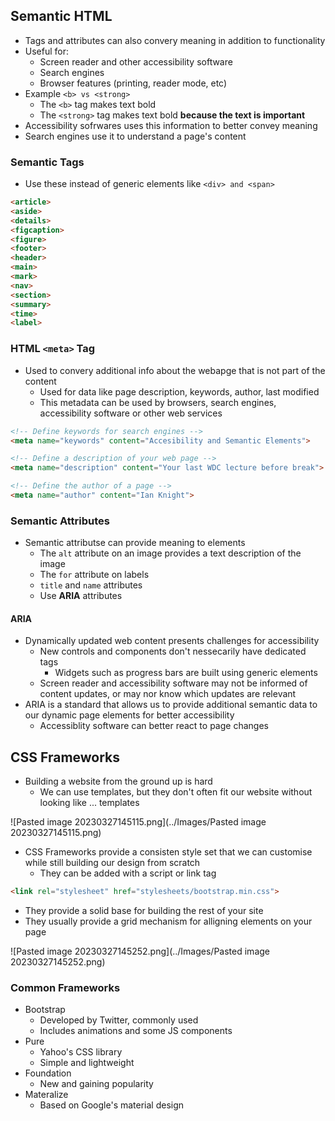 ## Semantic HTML
- Tags and attributes can also convery meaning in addition to functionality
- Useful for:
	- Screen reader and other accessibility software
	- Search engines
	- Browser features (printing, reader mode, etc)
- Example `<b> vs <strong>`
	- The `<b>` tag makes text bold
	-  The `<strong>` tag makes text bold **because the text is important**
- Accessibility sofrwares uses this information to better convey meaning
- Search engines use it to understand a page's content

### Semantic Tags
- Use these instead of generic elements like `<div> and <span>`

```html
<article>
<aside>
<details>
<figcaption>
<figure>
<footer>
<header>
<main>
<mark>
<nav>
<section>
<summary>
<time>
<label>
```

### HTML `<meta>` Tag
- Used to convery additional info about the webapge that is not part of the content
	- Used for data like page description, keywords, author, last modified
	- This metadata can be used by browsers, search engines, accessibility software or other web services

```html
<!-- Define keywords for search engines -->
<meta name="keywords" content="Accesibility and Semantic Elements">

<!-- Define a description of your web page -->
<meta name="description" content="Your last WDC lecture before break">

<!-- Define the author of a page -->
<meta name="author" content="Ian Knight">
```

### Semantic Attributes
- Semantic attributse can provide meaning to elements
	- The `alt` attribute on an image provides a text description of the image
	- The `for` attribute on labels
	- `title` and `name` attributes
	- Use **ARIA** attributes

#### ARIA
- Dynamically updated web content presents challenges for accessibility
	- New controls and components don't nessecarily have dedicated tags
		- Widgets such as progress bars are built using generic elements
	- Screen reader and accessibility software may not be informed of content updates, or may nor know which updates are relevant
- ARIA is a standard that allows us to provide additional semantic data to our dynamic page elements for better accessibility
	- Accessiblity software can better react to page changes

## CSS Frameworks
- Building a website from the ground up is hard
	- We can use templates, but they don't often fit our website without looking like ... templates

![Pasted image 20230327145115.png](../Images/Pasted image 20230327145115.png)

- CSS Frameworks provide a consisten style set that we can customise while still building our design from scratch
	- They can be added with a script or link tag

```html
<link rel="stylesheet" href="stylesheets/bootstrap.min.css">
```

- They provide a solid base for building the rest of your site
- They usually provide a grid mechanism for alligning elements on your page

![Pasted image 20230327145252.png](../Images/Pasted image 20230327145252.png)

### Common Frameworks
- Bootstrap
	- Developed by Twitter, commonly used
	- Includes animations and some JS components
- Pure
	- Yahoo's CSS library
	- Simple and lightweight
- Foundation
	- New and gaining popularity
- Materalize
	- Based on Google's material design